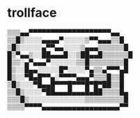 trollface
=========

▒▒▒▄▄▀▀▀▀▀▀▀▀▀▀▀▀▀▀▀▀▀▀▀▄▄
▒▒█▒░░░░▄▄▄▄▀░░░░░▒▀▀▄▄▄▒▒█
▒█▒░░░░░▄▀▀▄▄░░░░▒▄▄▄▒▒▒▒▒▒█
█▒▀▄▄▒░░██▄▄▄█░░▒██▄▄█▒▒▒▒▒▒█
█▒▒░▄▀▄▄▄▀░░░░░░▒▒█▒▒▒▒▒▒▒▒█
█▒░░█▄▄░░░░░█▀░░░░▀▄▒▒▄▀▀▀▄█
█▒░░▀█▄█▀▀▄░▀▀▀▀▄▄▄▀▒▒▒█▒▒█
▒█▒░░░▀█▄▄█▀▀▀█▀▀▀█▀█▀██▒▒█
▒▒█▒░░░░▀██▄▄▄█▄▄▄█▄██▒▒▒▒█▄
▒▒▒█▒░░░░░░░░░░░░░▒▒▒▒▒▒▒▒▒█
▒▒▒▒▀▀▀▀▄▄▄▄▄▄▄▄▄▄▄▄▄▄▄▄▄▄▀▀
